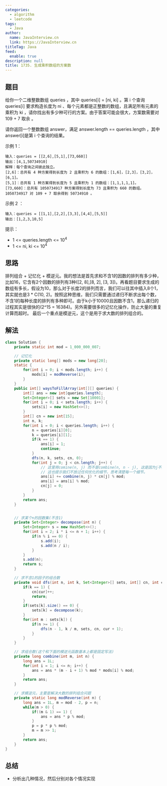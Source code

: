 ```yaml
---
categories: 
  - algorithm
  - leetcode
tags: 
  - Java
author: 
  name: JavaInterview.cn
  link: https://JavaInterview.cn
titleTag: Java
feed: 
  enable: true
description: null
title: 1735. 生成乘积数组的方案数
---
```


## 题目

给你一个二维整数数组 queries ，其中 queries[i] = [ni, ki] 。第 i 个查询 queries[i] 要求构造长度为 ni 、每个元素都是正整数的数组，且满足所有元素的乘积为 ki ，请你找出有多少种可行的方案。由于答案可能会很大，方案数需要对 109 + 7 取余 。

请你返回一个整数数组 answer，满足 answer.length == queries.length ，其中 answer[i]是第 i 个查询的结果。



示例 1：

    输入：queries = [[2,6],[5,1],[73,660]]
    输出：[4,1,50734910]
    解释：每个查询之间彼此独立。
    [2,6]：总共有 4 种方案得到长度为 2 且乘积为 6 的数组：[1,6]，[2,3]，[3,2]，[6,1]。
    [5,1]：总共有 1 种方案得到长度为 5 且乘积为 1 的数组：[1,1,1,1,1]。
    [73,660]：总共有 1050734917 种方案得到长度为 73 且乘积为 660 的数组。1050734917 对 109 + 7 取余得到 50734910 。
示例 2 ：

    输入：queries = [[1,1],[2,2],[3,3],[4,4],[5,5]]
    输出：[1,2,3,10,5]


提示：

* 1 <= queries.length <= 10<sup>4</sup>
* 1 <= ni, ki <= 10<sup>4</sup>

## 思路

排列组合 + 记忆化 + 模逆元。我的想法是首先求和不含1的因数的排列有多少种，比如16，它含有2个因数的排列有3种([2, 8],[8, 2], [3, 3])。再看题目要求生成的数组有多长，假设为10，那么对于长度2的排列而言，我们可以往其中插入8个1，其实就也是3 * C(10, 2)。按照这种思维，我们只需要通过递归不断求出每个数，不含1的每种长度的排列有多种即可。由于k小于10000且因数不含1，那么递归的过程其实是很快的(2^15 = 16384)。另外需要很多的记忆化操作，防止大量的重复计算而超时。 最后一个重点是模逆元，这个是用于求大数的排列组合的。

## 解法
```java
class Solution {
    private static int mod = 1_000_000_007;

    // 记忆化
    private static long[] mods = new long[20];
    static {
        for(int i = 0; i < mods.length; i++) {
            mods[i] = modReverse(i);
        }
    }
    public int[] waysToFillArray(int[][] queries) {
        int[] ans = new int[queries.length];
        Set<Integer>[] sets = new Set[10001];
        for(int i = 0; i < sets.length; i++) {
            sets[i] = new HashSet<>();
        }
        int[] cn = new int[15];
        int n, k;
        for(int i = 0; i < queries.length; i++) {
            n = queries[i][0];
            k = queries[i][1];
            if(k == 1) {
                ans[i] = 1;
                continue;
            }
            dfs(n, k, sets, cn, 0);
            for(int j = 0; j < cn.length; j++) {
                // 这里用comine(n, j) 而不是combine(n, n - j), 这是因为j不超过15，当n较大时，计算速度快得多
                // 这也提示我们不放过任何优化的细节，思考清楚每一个细节。
                ans[i] += combine(n, j) * cn[j] % mod;
                ans[i] = ans[i] % mod;
                cn[j] = 0;
            }
        }
        return ans;
    }


    // 求某个n的因数集(不含1)
    private Set<Integer> decompose(int n) {
        Set<Integer> s = new HashSet<>();
        for(int i = 2; i * i <= n + 1; i++) {
            if(n % i == 0) {
                s.add(i);
                s.add(n / i);
            }
        }
        s.add(n);
        return s;
    }

    // 求不含1的因子的组合数
    private void dfs(int n, int k, Set<Integer>[] sets, int[] cn, int cur) {
        if(k == 1) {
            cn[cur]++;
            return;
        }
        if(sets[k].size() == 0) {
            sets[k] = decompose(k);
        }
        for(int m : sets[k]) {
            if(n >= 1) {
                dfs(n - 1, k / m, sets, cn, cur + 1);
            }
        }
    }

    // 求组合数(这个和下面的模逆元函数基本上都是固定写法)
    private long combine(int m, int n) {
        long ans = 1L;
        for(int i = 1; i <= n; i++) {
            ans = ans * (m - i + 1) % mod * mods[i] % mod;
        }
        return ans;
    }

    // 求模逆元，主要是解决大数的排列组合问题
    private static long modReverse(int n) {
        long ans = 1L, m = mod - 2, p = n;
        while(m > 0) {
            if((m & 1) == 1) {
                ans = ans * p % mod;
            }
            p = p * p % mod;
            m = m >> 1;
        }
        return ans;
    }
}

```

## 总结

- 分析出几种情况，然后分别对各个情况实现 
